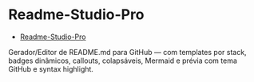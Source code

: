 # Readme-Studio-Pro

<!-- readme-studio:toc:start -->
- [Readme-Studio-Pro](#readme-studio-pro)
<!-- readme-studio:toc:end -->

Gerador/Editor de README.md para GitHub — com templates por stack, badges dinâmicos, callouts, colapsáveis, Mermaid e prévia com tema GitHub e syntax highlight.

